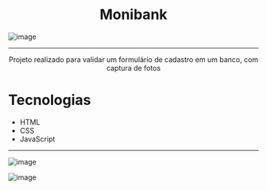 <h1 align="center">Monibank</h1>

![image](https://github.com/ricardoneto11/monibank/assets/60416588/3af5d8ed-cfcb-4ed6-9192-eae6d7c7f7f7)

<hr>

<p align="center">Projeto realizado para validar um formulário de cadastro em um banco, com captura de fotos</p>

# Tecnologias
* HTML
* CSS
* JavaScript

<hr>

![image](https://github.com/ricardoneto11/monibank/assets/60416588/23a857a8-36bf-44ce-ae6b-bc25e35d1829)

![image](https://github.com/ricardoneto11/monibank/assets/60416588/4512635f-299b-44ea-96ae-9a8761906a86)
